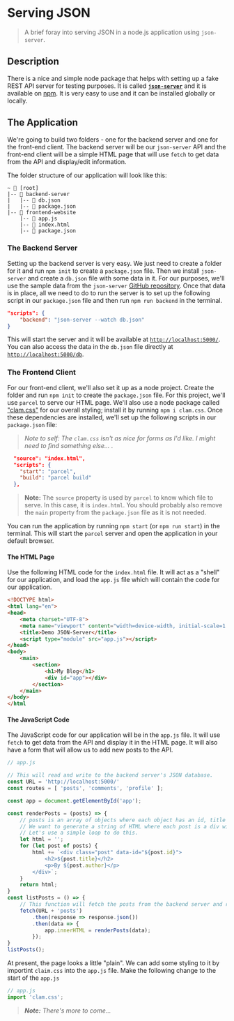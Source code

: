 # Serving JSON

> A brief foray into serving JSON in a node.js application using `json-server`.

## Description

There is a nice and simple node package that helps with setting up a fake REST API server for testing purposes. It is called [**`json-server`**](https://github.com/typicode/json-server) and it is available on [npm](https://www.npmjs.com/package/json-server). It is very easy to use and it can be installed globally or locally.

## The Application

We're going to build two folders - one for the backend server and one for the front-end client. The backend server will be our `json-server` API and the front-end client will be a simple HTML page that will use `fetch` to get data from the API and display/edit information.

The folder structure of our application will look like this:

```text
~ 📂 [root]
|-- 📂 backend-server
|   |-- 📄 db.json
|   |-- 📄 package.json
|-- 📂 frontend-website
    |-- 📄 app.js
    |-- 📄 index.html
    |-- 📄 package.json
```

### The Backend Server

Setting up the backend server is very easy. We just need to create a folder for it and run `npm init` to create a `package.json` file. Then we install `json-server` and create a `db.json` file with some data in it. For our purposes, we'll use the sample data from the `json-server` [GitHub repository](). Once that data is in place, all we need to do to run the server is to set up the following script in our `package.json` file and then run `npm run backend` in the terminal.
    
```json
"scripts": {
    "backend": "json-server --watch db.json"
}
```

This will start the server and it will be available at [`http://localhost:5000/`](http://localhost:5000/). You can also access the data in the `db.json` file directly at [`http://localhost:5000/db`](http://localhost:5000/db).

### The Frontend Client

For our front-end client, we'll also set it up as a node project. Create the folder and run `npm init` to create the `package.json` file. For this project, we'll use `parcel` to serve our HTML page. We'll also use a node package called ["clam.css"](https://ryanmartin.me/clam.css/) for our overall styling; install it by running `npm i clam.css`. Once these dependencies are installed, we'll set up the following scripts in our `package.json` file:

> *Note to self: The `clam.css` isn't as nice for forms as I'd like. I might need to find something else... .*

```json
  "source": "index.html",
  "scripts": {
    "start": "parcel",
    "build": "parcel build"
  },
```

> **Note:** The `source` property is used by `parcel` to know which file to serve. In this case, it is `index.html`. You should probably also remove the `main` property from the `package.json` file as it is not needed.

You can run the application by running `npm start` (or `npm run start`) in the terminal. This will start the `parcel` server and open the application in your default browser.

#### The HTML Page

Use the following HTML code for the `index.html` file. It will act as a "shell" for our application, and load the `app.js` file which will contain the code for our application.

```html
<!DOCTYPE html>
<html lang="en">
<head>
    <meta charset="UTF-8">
    <meta name="viewport" content="width=device-width, initial-scale=1.0">
    <title>Demo JSON-Server</title>
    <script type="module" src="app.js"></script>
</head>
<body>
    <main>
        <section>
            <h1>My Blog</h1>
            <div id="app"></div>            
        </section>
    </main>
</body>
</html
```

#### The JavaScript Code

The JavaScript code for our application will be in the `app.js` file. It will use `fetch` to get data from the API and display it in the HTML page. It will also have a form that will allow us to add new posts to the API. 

```js
// app.js

// This will read and write to the backend server's JSON database.
const URL = 'http://localhost:5000/'
const routes = [ 'posts', 'comments', 'profile' ];

const app = document.getElementById('app');

const renderPosts = (posts) => {
    // posts is an array of objects where each object has an id, title and author.
    // We want to generate a string of HTML where each post is a div with this information.
    // Let's use a simple loop to do this.
    let html = '';
    for (let post of posts) {
        html += `<div class="post" data-id="${post.id}">
            <h2>${post.title}</h2>
            <p>By ${post.author}</p>
        </div>`;
    }
    return html;
}
const listPosts = () => {
    // This function will fetch the posts from the backend server and render them.
    fetch(URL + 'posts')
        .then(response => response.json())
        .then(data => {
            app.innerHTML = renderPosts(data);
        });
}
listPosts();
```

At present, the page looks a little "plain". We can add some styling to it by importint `claim.css` into the `app.js` file. Make the following change to the start of the `app.js`

```js
// app.js
import 'clam.css';
```

> ***Note:** There's more to come...*
